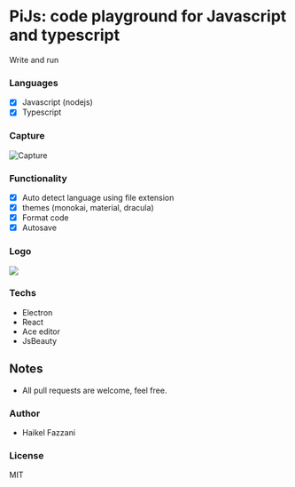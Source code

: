 # PiJs: code playground for Javascript and typescript  
Write and run

### Languages
- [x] Javascript (nodejs)
- [x] Typescript

### Capture
![Capture](https://i.ibb.co/zQq6jBt/Nouvelle-image-bitmap.png)

### Functionality
- [x] Auto detect language using file extension
- [x] themes (monokai, material, dracula)
- [x] Format code
- [x] Autosave

### Logo
![](icons/logo.ico)

### Techs
- Electron
- React
- Ace editor
- JsBeauty

## Notes
- All pull requests are welcome, feel free.

### Author
- Haikel Fazzani

### License
MIT